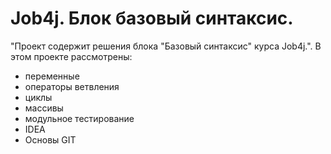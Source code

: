 # Job4j. Блок базовый синтаксис.

"Проект содержит решения блока "Базовый синтаксис" курса Job4j.".
В этом проекте рассмотрены:
- переменные
- операторы ветвления
- циклы
- массивы
- модульное тестирование
- IDEA
- Основы GIT